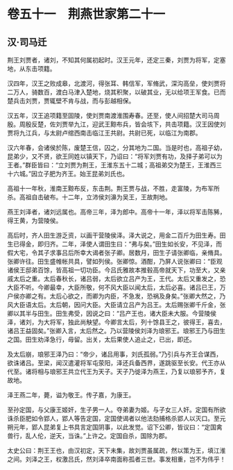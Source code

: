 # 卷五十一　荆燕世家第二十一
## 汉·司马迁
荆王刘贾者，诸刘，不知其何属初起时。汉王元年，还定三秦，刘贾为将军，定塞地，从东击项籍。    
    
汉四年，汉王之败成皋，北渡河，得张耳、韩信军，军脩武，深沟高垒，使刘贾将二万人，骑数百，渡白马津入楚地，烧其积聚，以破其业，无以给项王军食。已而楚兵击刘贾，贾辄壁不肯与战，而与彭越相保。    
    
汉五年，汉王追项籍至固陵，使刘贾南渡淮围寿春。还至，使人间招楚大司马周殷。周殷反楚，佐刘贾举九江，迎武王黥布兵，皆会垓下，共击项籍。汉王因使刘贾将九江兵，与太尉卢绾西南击临江王共尉。共尉已死，以临江为南郡。    
    
汉六年春，会诸侯於陈，废楚王信，囚之，分其地为二国。当是时也，高祖子幼，昆弟少，又不贤，欲王同姓以镇天下，乃诏曰：“将军刘贾有功，及择子弟可以为王者。”群臣皆曰：“立刘贾为荆王，王淮东五十二城；高祖弟交为楚王，王淮西三十六城。”因立子肥为齐王。始王昆弟刘氏也。    
    
高祖十一年秋，淮南王黥布反，东击荆。荆王贾与战，不胜，走富陵，为布军所杀。高祖自击破布。十二年，立沛侯刘濞为吴王，王故荆地。    
    
燕王刘泽者，诸刘远属也。高帝三年，泽为郎中。高帝十一年，泽以将军击陈豨，得王黄，为营陵侯。    
    
高后时，齐人田生游乏资，以画干营陵侯泽。泽大说之，用金二百斤为田生寿。田生已得金，即归齐。二年，泽使人谓田生曰：“弗与矣。”田生如长安，不见泽，而假大宅，令其子求事吕后所幸大谒者张子卿。居数月，田生子请张卿临，亲脩具。张卿许往。田生盛帷帐共具，譬如列侯。张卿惊。酒酣，乃屏人说张卿曰：“臣观诸侯王邸弟百馀，皆高祖一切功臣。今吕氏雅故本推毂高帝就天下，功至大，又亲戚太后之重。太后春秋长，诸吕弱，太后欲立吕产为王，王代。太后又重发之，恐大臣不听。今卿最幸，大臣所敬，何不风大臣以闻太后，太后必喜。诸吕已王，万户侯亦卿之有。太后心欲之，而卿为内臣，不急发，恐祸及身矣。”张卿大然之，乃风大臣语太后。太后朝，因问大臣。大臣请立吕产为吕王。太后赐张卿千斤金，张卿以其半与田生。田生弗受，因说之曰：“吕产王也，诸大臣未大服。今营陵侯泽，诸刘，为大将军，独此尚觖望。今卿言太后，列十馀县王之，彼得王，喜去，诸吕王益固矣。”张卿入言，太后然之。乃以营陵侯刘泽为琅邪王。琅邪王乃与田生之国。田生劝泽急行，毋留。出关，太后果使人追止之，已出，即还。    
    
及太后崩，琅邪王泽乃曰：“帝少，诸吕用事，刘氏孤弱。”乃引兵与齐王合谋西，欲诛诸吕。至梁，闻汉遣灌将军屯荥阳，泽还兵备西界，遂跳驱至长安。代王亦从代至。诸将相与琅邪王共立代王为天子。天子乃徙泽为燕王，乃复以琅邪予齐，复故地。    
    
泽王燕二年，薨，谥为敬王。传子嘉，为康王。    
    
至孙定国，与父康王姬奸，生子男一人。夺弟妻为姬。与子女三人奸。定国有所欲诛杀臣肥如令郢人，郢人等告定国，定国使谒者以他法劾捕格杀郢人以灭口。至元朔元年，郢人昆弟复上书具言定国阴事，以此发觉。诏下公卿，皆议曰：“定国禽兽行，乱人伦，逆天，当诛。”上许之。定国自杀，国除为郡。    
    
太史公曰：荆王王也，由汉初定，天下未集，故刘贾虽属疏，然以策为王，填江淮之间。刘泽之王，权激吕氏，然刘泽卒南面称孤者三世。事发相重，岂不为伟乎！    
    
